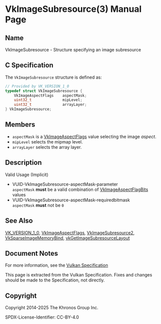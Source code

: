 # VkImageSubresource(3) Manual Page

## Name

VkImageSubresource - Structure specifying an image subresource



## [](#_c_specification)C Specification

The `VkImageSubresource` structure is defined as:

```c++
// Provided by VK_VERSION_1_0
typedef struct VkImageSubresource {
    VkImageAspectFlags    aspectMask;
    uint32_t              mipLevel;
    uint32_t              arrayLayer;
} VkImageSubresource;
```

## [](#_members)Members

- `aspectMask` is a [VkImageAspectFlags](https://registry.khronos.org/vulkan/specs/latest/man/html/VkImageAspectFlags.html) value selecting the image *aspect*.
- `mipLevel` selects the mipmap level.
- `arrayLayer` selects the array layer.

## [](#_description)Description

Valid Usage (Implicit)

- [](#VUID-VkImageSubresource-aspectMask-parameter)VUID-VkImageSubresource-aspectMask-parameter  
  `aspectMask` **must** be a valid combination of [VkImageAspectFlagBits](https://registry.khronos.org/vulkan/specs/latest/man/html/VkImageAspectFlagBits.html) values
- [](#VUID-VkImageSubresource-aspectMask-requiredbitmask)VUID-VkImageSubresource-aspectMask-requiredbitmask  
  `aspectMask` **must** not be `0`

## [](#_see_also)See Also

[VK\_VERSION\_1\_0](https://registry.khronos.org/vulkan/specs/latest/man/html/VK_VERSION_1_0.html), [VkImageAspectFlags](https://registry.khronos.org/vulkan/specs/latest/man/html/VkImageAspectFlags.html), [VkImageSubresource2](https://registry.khronos.org/vulkan/specs/latest/man/html/VkImageSubresource2.html), [VkSparseImageMemoryBind](https://registry.khronos.org/vulkan/specs/latest/man/html/VkSparseImageMemoryBind.html), [vkGetImageSubresourceLayout](https://registry.khronos.org/vulkan/specs/latest/man/html/vkGetImageSubresourceLayout.html)

## [](#_document_notes)Document Notes

For more information, see the [Vulkan Specification](https://registry.khronos.org/vulkan/specs/latest/html/vkspec.html#VkImageSubresource)

This page is extracted from the Vulkan Specification. Fixes and changes should be made to the Specification, not directly.

## [](#_copyright)Copyright

Copyright 2014-2025 The Khronos Group Inc.

SPDX-License-Identifier: CC-BY-4.0
